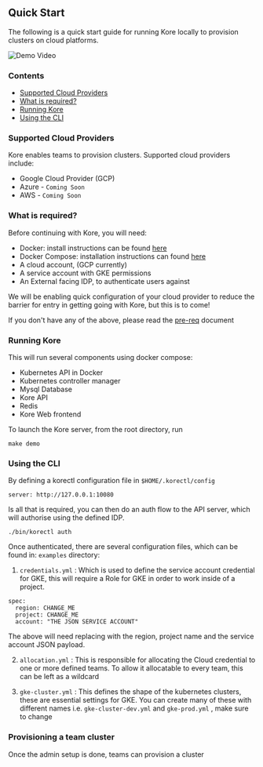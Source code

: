 ## **Quick Start**

The following is a quick start guide for running Kore locally to provision clusters on cloud platforms.

![Demo Video](images/demo.gif)

### Contents
- [Supported Cloud Providers](#supported-cloud-providers)
- [What is required?](#what-is-required)
- [Running Kore](#running-kore)
- [Using the CLI](#using-the-cli)

### Supported Cloud Providers

Kore enables teams to provision clusters. Supported cloud providers include:

+ Google Cloud Provider (GCP)
+ Azure - `Coming Soon`
+ AWS - `Coming Soon`

### What is required?

Before continuing with Kore, you will need:
+ Docker: install instructions can be found [here](https://docs.docker.com/install/)
+ Docker Compose: installation instructions can found [here](https://docs.docker.com/compose/install/)
+ A cloud account, (GCP currently)
+ A service account with GKE permissions
+ An External facing IDP, to authenticate users against

We will be enabling quick configuration of your cloud provider to reduce the barrier for entry in getting going with Kore, but this is to come!

If you don't have any of the above, please read the [pre-req](pre-req.md) document

### Running Kore

This will run several components using docker compose:

+ Kubernetes API in Docker
+ Kubernetes controller manager
+ Mysql Database
+ Kore API
+ Redis
+ Kore Web frontend

To launch the Kore server, from the root directory, run

```shell
make demo
```

### Using the CLI

By defining a korectl configuration file in `$HOME/.korectl/config`

```
server: http://127.0.0.1:10080
```

Is all that is required, you can then do an auth flow to the API server, which will authorise using the defined IDP.

```
./bin/korectl auth
```

Once authenticated, there are several configuration files, which can be found in: `examples` directory:

1. `credentials.yml` : Which is used to define the service account credential for GKE, this will require a Role for GKE in order to work inside of a project.
```
spec:
  region: CHANGE_ME
  project: CHANGE_ME
  account: "THE JSON SERVICE ACCOUNT"
```

The above will need replacing with the region, project name and the service account JSON payload.

2. `allocation.yml` : This is responsible for allocating the Cloud credential to one or more defined teams. To allow it allocatable to every team, this can be left as a wildcard

3. `gke-cluster.yml` : This defines the shape of the kubernetes clusters, these are essential settings for GKE. You can create many of these with different names i.e. `gke-cluster-dev.yml` and `gke-prod.yml` , make sure to change

### Provisioning a team cluster

Once the admin setup is done, teams can provision a cluster

